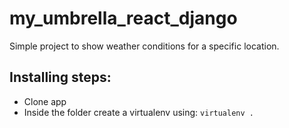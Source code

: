 # my_umbrella_react_django
Simple project to show weather conditions for a specific location.

## Installing steps:
- Clone app
- Inside the folder create a virtualenv using: `virtualenv .`
